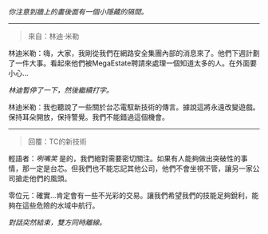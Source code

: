 _你注意到牆上的畫後面有一個小隱藏的隔間。_

---

> 來自：林迪·米勒

林迪米勒：嗨，大家，我剛從我們在網路安全集團內部的消息來了。他們下週計劃了一件大事。看起來他們被MegaEstate聘請來處理一個知道太多的人。在外面要小心...

_林迪暫停了一下，然後繼續打字。_

林迪米勒：我也聽說了一些關於台芯電馭新技術的傳言。據說這將永遠改變遊戲。保持耳朵開放，保持警覺。我們不能錯過這個機會。

---

> 回覆：TC的新技術

輕語者：_咧嘴笑_ 是的，我們絕對需要密切關注。如果有人能夠做出突破性的事情，那一定是台芯。但我們也不能忘記其他公司，他們不會坐視不管，讓另一家公司搶走他們的風頭。

零位元：確實...肯定會有一些不光彩的交易。讓我們希望我們的技能足夠銳利，能夠在這些危險的水域中航行。

_對話突然結束，雙方同時離線。_
